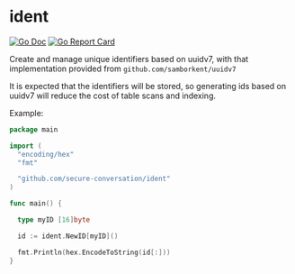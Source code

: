 ident
=====

[![Go Doc](https://pkg.go.dev/badge/github.com/secure-conversation/ident.svg)](https://pkg.go.dev/github.com/secure-conversation/ident)
[![Go Report Card](https://goreportcard.com/badge/github.com/secure-conversation/ident)](https://goreportcard.com/report/github.com/secure-conversation/ident)

Create and manage unique identifiers based on uuidv7, with that implementation provided from `github.com/samborkent/uuidv7`

It is expected that the identifiers will be stored, so generating ids based on uuidv7 will reduce the cost of table scans and indexing.

Example:

```go
package main

import (
  "encoding/hex"
  "fmt"

  "github.com/secure-conversation/ident"
)

func main() {

  type myID [16]byte

  id := ident.NewID[myID]()

  fmt.Println(hex.EncodeToString(id[:]))
}
```
